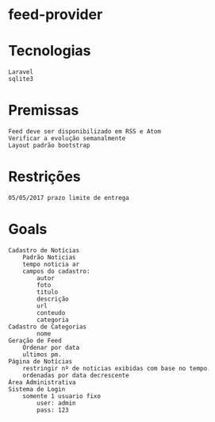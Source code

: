 # feed-provider

# Tecnologias
	Laravel
	sqlite3
# Premissas
	Feed deve ser disponibilizado em RSS e Atom
	Verificar a evolução semanalmente
	Layout padrão bootstrap
# Restrições
	05/05/2017 prazo limite de entrega

# Goals
	Cadastro de Notícias
		Padrão Noticias
		tempo noticia ar
		campos do cadastro:
			autor
			foto
			titulo
			descrição
			url
			conteudo
			categoria
	Cadastro de Categorias
			nome
	Geração de Feed
		Ordenar por data
		ultimos pm.			
	Página de Notícias
		restringir nº de noticias exibidas com base no tempo
		ordenadas por data decrescente
	Área Administrativa
	Sistema de Login
		somente 1 usuario fixo
			user: admin
			pass: 123
